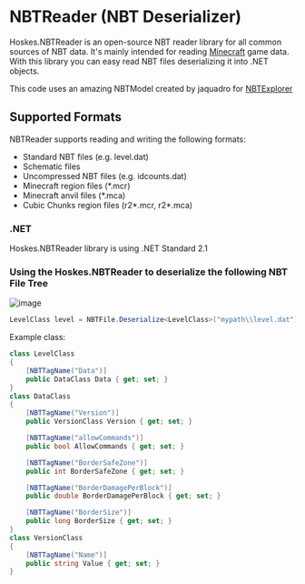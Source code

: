 # NBTReader (NBT Deserializer)

Hoskes.NBTReader is an open-source NBT reader library for all common sources of NBT data. It's mainly intended for reading [Minecraft](http://www.minecraft.net) game data.
With this library you can easy read NBT files deserializing it into .NET objects.

This code uses an amazing NBTModel created by jaquadro for [NBTExplorer](https://github.com/jaquadro/NBTExplorer)
## Supported Formats

NBTReader supports reading and writing the following formats:

* Standard NBT files (e.g. level.dat)
* Schematic files
* Uncompressed NBT files (e.g. idcounts.dat)
* Minecraft region files (*.mcr)
* Minecraft anvil files (*.mca)
* Cubic Chunks region files (r2*.mcr, r2*.mca)

### .NET

Hoskes.NBTReader library is using .NET Standard 2.1

### Using the Hoskes.NBTReader to deserialize the following NBT File Tree
![image](https://github.com/matheushoske/Hoskes.NBTReader/assets/67081518/cb2e09a5-f292-4ae0-8b1e-bc60dc5843bf)

```csharp
LevelClass level = NBTFile.Deserialize<LevelClass>("mypath\\level.dat");
```
Example class:
```csharp
class LevelClass
{
	[NBTTagName("Data")]
	public DataClass Data { get; set; }
}
class DataClass
{
	[NBTTagName("Version")]
	public VersionClass Version { get; set; }

	[NBTTagName("allowCommands")]
	public bool AllowCommands { get; set; }

	[NBTTagName("BorderSafeZone")]
	public int BorderSafeZone { get; set; }

	[NBTTagName("BorderDamagePerBlock")]
	public double BorderDamagePerBlock { get; set; }

	[NBTTagName("BorderSize")]
	public long BorderSize { get; set; }
}
class VersionClass
{
	[NBTTagName("Name")]
	public string Value { get; set; }
}
```
